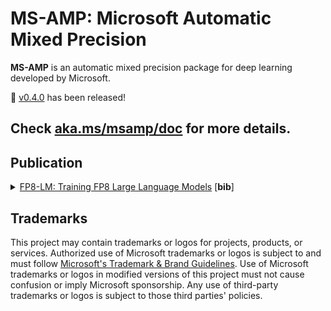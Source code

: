 # MS-AMP: Microsoft Automatic Mixed Precision

**MS-AMP** is an automatic mixed precision package for deep learning developed by Microsoft.

📢 [v0.4.0](https://github.com/Azure/MS-AMP/releases/tag/v0.4.0) has been released!

## Check [aka.ms/msamp/doc](https://aka.ms/msamp/doc) for more details.

## Publication

<details>
<summary>
<a href="https://arxiv.org/pdf/2310.18313.pdf">FP8-LM: Training FP8 Large Language Models</a> [<b>bib</b>]
</summary>

```
@misc{fp8lm,
      title={FP8-LM: Training FP8 Large Language Models},
      author={Houwen Peng and Kan Wu and Yixuan Wei and Guoshuai Zhao and Yuxiang Yang and Ze Liu and Yifan Xiong and Ziyue Yang and Bolin Ni and Jingcheng Hu and Ruihang Li and Miaosen Zhang and Chen Li and Jia Ning and Ruizhe Wang and Zheng Zhang and Shuguang Liu and Joe Chau and Han Hu and Peng Cheng},
      year={2023},
      eprint={2310.18313},
      archivePrefix={arXiv},
      primaryClass={cs.LG}
}
```
</details>

## Trademarks

This project may contain trademarks or logos for projects, products, or services. Authorized use of Microsoft trademarks or logos is subject to and must follow [Microsoft's Trademark & Brand Guidelines](https://www.microsoft.com/en-us/legal/intellectualproperty/trademarks/usage/general). Use of Microsoft trademarks or logos in modified versions of this project must not cause confusion or imply Microsoft sponsorship. Any use of third-party trademarks or logos is subject to those third parties' policies.
